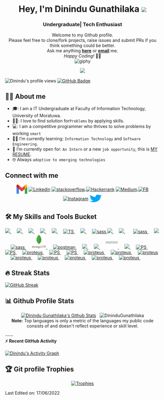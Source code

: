 <!--Profile Intro -->
<h1 align="center">
	Hey, I'm Dinindu Gunathilaka <img src="https://media.giphy.com/media/hvRJCLFzcasrR4ia7z/giphy.gif" width="35">
</h1>
<h3 align="center">
	Undergraduate| Tech Enthusiast
</h3>
<!--Profile visitings -->

<div align="center">
Welcome to my Github profile.<br>
Please feel free to clone/fork projects, raise issues and submit PRs if you think something could be better.<br>
Ask me anything <a href="https://github.com/DininduGunathilaka/DininduGunathilaka/issues/new"><b>here</b></a> or <a href="mailto:dinindugunathilaka@gmail.com"><b>email</b></a> me.<br>
<i>Happy Coding!</i> 🧑‍💻
</div>

<div align="center">
<!--Profile Gif -->
<img src="https://media.giphy.com/media/qgQUggAC3Pfv687qPC/giphy.gif" width="220" alt="giphy">
</div>


<p align="center">
  <a href="https://github.com/DenverCoder1/readme-typing-svg"><img src="https://readme-typing-svg.herokuapp.com?font=Fredoka+One&size=21&color=00EBF7&width=550&lines=Passionate%2C+Enthusiastic+and+Skilled+Undergraduate;Creative%2C+Smart+and+Easy-going+Individual;Responsible+and+Committed+Team+Player"></a>
</p>

<div>
	<img src="https://komarev.com/ghpvc/?username=DininduGunathilaka&label=Profile%20views&color=brightgreen&style=plastic" alt="Dinindu's profile views" /> 
	<a href="https://github.com/DininduGunathilaka?tab=followers"><img src="https://img.shields.io/github/followers/DininduGunathilaka?label=Followers&style=social" alt="GitHub Badge"></a>
</div>


## :sassy_man:  About me
- 🎓: I am a IT Undergraduate at Faculty of Information Technology, University of Moratuwa.
- 👨‍💻: I love to find solution for`Problems` by applying skills.
- 💻: I am a competitive programmer who thrives to solve problems by working `smart`
- :student: I’m currently learning: `Information Technology` and `Software Engineering`.
- :thinking: I’m currently open for: `An Intern` or a new `job opportunity`, this is [MY RESUME]().
- :nerd_face: Always `adoptive to emerging technologies`

<!--Contact Details -->
## Connect with me
<div align="center">
<a href="mailto:dinindugunathilaka@gmail.com" target="_blank"><img align="center" src="https://github.com/mahiiverse1/mahiiverse1/blob/main/Gmail_Logo_256px.png" alt="Email" height="30" width="35"/></a>	
<a href="https://www.linkedin.com/in/dinindu-gunathilaka/" target="_blank"><img align="center" src="https://cdn.jsdelivr.net/gh/devicons/devicon/icons/linkedin/linkedin-original.svg" alt="Linkedin" height="30" width="40" /></a>
<a href="https://stackoverflow.com/users/18193037/dinindu-gunathilaka" target="_blank">
 <img align="center" src="https://cdn.iconscout.com/icon/free/png-256/stackoverflow-2752065-2284882.png" alt="stackoverflow" height="30" width="30" />
 </a>
<a href="https://www.hackerrank.com/Wiresharks_MX6?hr_r=1" target="_blank"><img align="center"
      src="https://raw.githubusercontent.com/rahuldkjain/github-profile-readme-generator/master/src/images/icons/Social/hackerrank.svg"
      alt="Hackerrank" height="30" width="40" /></a>
 <a href="https://dinindugunathilaka.medium.com/">
    <img align="center" src="https://www.vectorlogo.zone/logos/medium/medium-tile.svg" alt="Medium" height="30" width="30"/>
  </a>
<a href="https://www.facebook.com/addex.trueno" target="blank"><img align="center"
      src="https://raw.githubusercontent.com/rahuldkjain/github-profile-readme-generator/master/src/images/icons/Social/facebook.svg"
      alt="FB" height="30" width="40" /></a>
<a href="https://www.instagram.com/dinindu_gunathilaka/" target="_blank"><img align="center"
      src="http://assets.stickpng.com/images/580b57fcd9996e24bc43c521.png"
      alt="Instagram" height="35" width="35" /></a>
<a href="https://twitter.com/DiniX99" target="_blank">
  <img align="center" src="https://github.com/SatYu26/SatYu26/blob/master/Assets/Twitter.svg" alt="Twitter" height="30" width="40" />
</a> 
	
</div>

## 🛠️ My Skills and Tools Bucket
<div allign='center'>
<a href="https://www.cprogramming.com/" target="_blank"> <img src="https://img.icons8.com/color/48/000000/c-programming.png"/> </a>
&emsp;
<a href="https://www.java.com" target="_blank"> <img src="https://img.icons8.com/color/48/000000/java-coffee-cup-logo.png"/> </a>
&emsp;
<a href="https://www.w3.org/html/" target="_blank"> <img src="https://img.icons8.com/color/48/000000/html-5.png"/> </a>
 &emsp;
<a href="https://www.w3schools.com/css/" target="_blank"> <img src="https://img.icons8.com/color/48/000000/css3.png"/> </a> 
&emsp;
<a href="https://developer.mozilla.org/en-US/docs/Web/JavaScript" target="_blank"> <img src="https://img.icons8.com/color/48/000000/javascript.png"/> </a> 
&emsp;
<a href="#" target="_blank"> <img src="https://iconape.com/wp-content/png_logo_vector/typescript.png" alt="TS" width="48" height="48"/> </a> 
&emsp;
<a href="https://getbootstrap.com" target="_blank"> <img src="https://img.icons8.com/color/48/000000/bootstrap.png"/> </a> 
&emsp;
<a href="#" target="_blank"> <img src="https://user-images.githubusercontent.com/73194227/163589763-eb6d82db-a136-4727-add2-65e72cbabaf1.png" alt="sass" width="48" height="45"/> </a> 
<a href="https://reactjs.org/" target="_blank"> <img src="https://img.icons8.com/color/48/000000/react-native.png"/> </a>
&emsp;
<a style="padding-right:8px;" href="https://nodejs.org" target="_blank"> <img src="https://img.icons8.com/color/48/000000/nodejs.png"/> </a> 
&emsp;
<a href="#" target="_blank"> <img src="https://upload.wikimedia.org/wikipedia/commons/thumb/a/a3/.NET_Logo.svg/2048px-.NET_Logo.svg.png" alt="sass" width="45" height="45"/> </a> 
&emsp;
<a style="padding-right:8px;" href="https://www.mysql.com/" target="_blank"> <img src="https://img.icons8.com/fluent/50/000000/mysql-logo.png"/> </a>
&emsp;
<a href="#" target="_blank"> <img src="https://cdn.freebiesupply.com/logos/large/2x/microsoft-sql-server-logo-svg-vector.svg" alt="sass" width="45" height="45"/> </a> 
&emsp;
<a href="https://www.mongodb.com/" target="_blank"> <img src="https://raw.githubusercontent.com/devicons/devicon/master/icons/mongodb/mongodb-original-wordmark.svg" alt="mongodb" width="48" height="48"/> </a> 
&emsp;
<a href="https://postman.com" target="_blank"> <img src="https://www.vectorlogo.zone/logos/getpostman/getpostman-icon.svg" alt="postman" width="45" height="45"/> </a> 
&emsp;
<a href="https://git-scm.com/" target="_blank"> <img src="https://img.icons8.com/color/48/000000/git.png"/> </a>  
&emsp;
<a href="https://redux.js.org" target="_blank"> <img src="https://img.icons8.com/color/48/000000/redux.png"/> </a>
&emsp;
<a href="https://expressjs.com" target="_blank"> <img src="https://raw.githubusercontent.com/devicons/devicon/master/icons/express/express-original-wordmark.svg" alt="express" width="40" height="40"/> </a>
&emsp;
<a href="https://www.figma.com/" target="_blank"> <img src="https://img.icons8.com/color/48/000000/figma--v1.png"/> </a> 
&emsp;
<a href="#" target="_blank"> <img src="https://seeklogo.com/images/P/photoshop-2020-logo-37B02055A4-seeklogo.com.png" alt="PS" width="50" height="50"/> </a>
&emsp;
<a href="#" target="_blank"> <img src="https://download.blender.org/branding/blender_logo_socket.png" alt="PS" width="158" height="50"/> </a>
&emsp;
<a href="#" target="_blank"> <img src="https://user-images.githubusercontent.com/73194227/163660802-94bf8c03-e070-45e4-87db-d7bc9887466d.png" alt="proteus" width="50" height="50"/> </a>
&emsp;
<a href="#" target="_blank"> <img src="https://upload.wikimedia.org/wikipedia/commons/thumb/5/5f/Windows_logo_-_2012.svg/2048px-Windows_logo_-_2012.svg.png" alt="PS" width="50" height="50"/> </a>
&emsp;
<a href="#" target="_blank"> <img src="https://www.pngplay.com/wp-content/uploads/13/Ubuntu-Logo-Transparent-Background.png" alt="PS" width="194" height="50"/> </a>
&emsp;
<a href="#" target="_blank"> <img src="https://logos-world.net/wp-content/uploads/2021/02/Trello-Logo.png" alt="proteus" width="89" height="50"/> </a>
&emsp;
<a href="#" target="_blank"> <img src="https://logowik.com/content/uploads/images/visual-studio-code7642.jpg" alt="proteus" width="67" height="50"/> </a>
&emsp;
<a href="#" target="_blank"> <img src="https://1000logos.net/wp-content/uploads/2020/08/Visual-Studio-Logo.png" alt="proteus" width="80" height="50"/> </a>
&emsp;
<a href="#" target="_blank"> <img src="https://upload.wikimedia.org/wikipedia/commons/thumb/9/9c/IntelliJ_IDEA_Icon.svg/1024px-IntelliJ_IDEA_Icon.svg.png" alt="proteus" width="50" height="50"/> </a>
&emsp;
<a href="#" target="_blank"> <img src="https://e7.pngegg.com/pngimages/816/565/png-clipart-code-blocks-integrated-development-environment-c-computer-programming-installation-others-miscellaneous-rectangle.png" alt="proteus" width="75" height="50"/> </a>
&emsp;
<a href="#" target="_blank"> <img src="https://jelastic.com/blog/wp-content/uploads/2013/04/netbeans-logo.jpg" alt="proteus" width="91" height="50"/> </a>
&emsp;
<a href="#" target="_blank"> <img src="https://logowik.com/content/uploads/images/arduino5804.jpg" alt="proteus" width="67" height="50"/> </a>
&emsp;
<a href="#" target="_blank"> <img src="https://www.it.unlv.edu/sites/default/files/styles/250_width/public/sites/default/files/assets/software/icons/atmel_studio.png?itok=Y_BrK5R2" alt="proteus" width="50" height="50"/> </a>
&emsp;
</div>



## 🔥 Streak Stats
[![GitHub Streak](https://github-readme-streak-stats.herokuapp.com?user=DininduGunathilaka&theme=dracula&date_format=M%20j%5B%2C%20Y%5D&sideNums=FF00CB&currStreakLabel=00FFF2&currStreakNum=00FFF2&ring=AE00FF&fire=FF09FB&background=000637&sideLabels=EA01FF)](https://git.io/streak-stats)

## 📊 Github Profile Stats
  <p align="center">
    <a href="https://github.com/anuraghazra/github-readme-stats"><img alt="Dinindu Gunathilaka's Github Stats" src="https://github-readme-stats.vercel.app/api?username=DininduGunathilaka&show_icons=true&count&theme=jolly" height="192px"/></a>
  &nbsp;
<img src="https://github-readme-stats.vercel.app/api/top-langs/?username=DininduGunathilaka&langs_count=10&show_icons=true&locale=en&layout=compact&theme=jolly" alt="DininduGunathilaka" height="192px"/>
  <br>
  <b>Note:</b> Top languages is only a metric of the languages my public code consists of and doesn't reflect experience or skill level.
  </p>
----

  <summary><b>⚡ Recent GitHub Activity</b></summary>
  <br/>
   <a href="https://github.com/DininduGunathilaka/github-readme-activity-graph"><img alt="Dinindu's Activity Graph" src="https://activity-graph.herokuapp.com/graph?username=DininduGunathilaka&bg_color=0D1117&color=00b7ff&line=00eeff&point=FFFFFF&hide_border=true" /></a>
  <br/>


## :trophy: Git profile Trophies

<p align="center"> <a href="https://github.com/ryo-ma/github-profile-trophy"><img src="https://github-profile-trophy.vercel.app/?username=DininduGunathilaka&layout=compact&theme=dracula" alt="Trophies" /></a> </p>

Last Edited on: 17/06/2022

